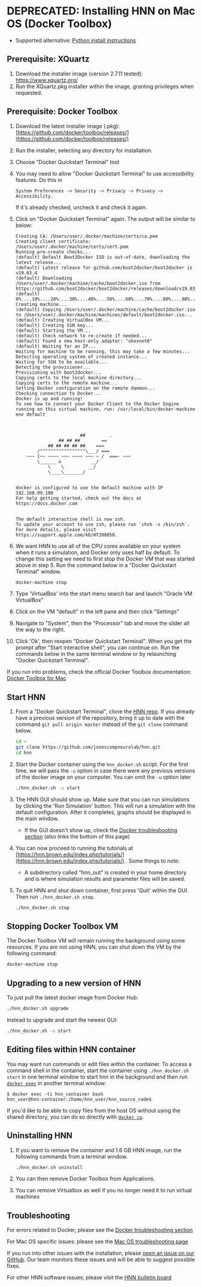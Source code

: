 # DEPRECATED: Installing HNN on Mac OS (Docker Toolbox)

- Supported alternative: [Python install instructions](README.md)

## Prerequisite: XQuartz

1. Download the installer image (version 2.7.11 tested): https://www.xquartz.org/
2. Run the XQuartz.pkg installer within the image, granting privileges when requested.

## Prerequisite: Docker Toolbox

1. Download the latest installer image (.pkg): [https://github.com/docker/toolbox/releases/](https://github.com/docker/toolbox/releases/)
2. Run the installer, selecting any directory for installation.
3. Choose "Docker Quickstart Terminal" tool
4. You may need to allow "Docker Quickstart Terminal" to use accessibility features. Do this in

    ```none
    System Preferences -> Security -> Privacy -> Privacy -> Accessibility.
    ```

    If it's already checked, uncheck it and check it again.
5. Click on "Docker Quickstart Terminal" again. The output will be similar to below:

    ```none
    Creating CA: /Users/user/.docker/machine/certs/ca.pem
    Creating client certificate: /Users/user/.docker/machine/certs/cert.pem
    Running pre-create checks...
    (default) Default Boot2Docker ISO is out-of-date, downloading the latest release...
    (default) Latest release for github.com/boot2docker/boot2docker is v19.03.4
    (default) Downloading /Users/user/.docker/machine/cache/boot2docker.iso from https://github.com/boot2docker/boot2docker/releases/download/v19.03.4/boot2docker.iso...
    (default) 0%....10%....20%....30%....40%....50%....60%....70%....80%....90%....100%
    Creating machine...
    (default) Copying /Users/user/.docker/machine/cache/boot2docker.iso to /Users/user/.docker/machine/machines/default/boot2docker.iso...
    (default) Creating VirtualBox VM...
    (default) Creating SSH key...
    (default) Starting the VM...
    (default) Check network to re-create if needed...
    (default) Found a new host-only adapter: "vboxnet0"
    (default) Waiting for an IP...
    Waiting for machine to be running, this may take a few minutes...
    Detecting operating system of created instance...
    Waiting for SSH to be available...
    Detecting the provisioner...
    Provisioning with boot2docker...
    Copying certs to the local machine directory...
    Copying certs to the remote machine...
    Setting Docker configuration on the remote daemon...
    Checking connection to Docker...
    Docker is up and running!
    To see how to connect your Docker Client to the Docker Engine running on this virtual machine, run: /usr/local/bin/docker-machine env default



                            ##         .
                    ## ## ##        ==
                ## ## ## ## ##    ===
            /"""""""""""""""""\___/ ===
        ~~~ {~~ ~~~~ ~~~ ~~~~ ~~~ ~ /  ===- ~~~
            \______ o           __/
                \    \         __/
                \____\_______/


    docker is configured to use the default machine with IP 192.168.99.100
    For help getting started, check out the docs at https://docs.docker.com


    The default interactive shell is now zsh.
    To update your account to use zsh, please run `chsh -s /bin/zsh`.
    For more details, please visit https://support.apple.com/kb/HT208050.
    ```

6. We want HNN to use all of the CPU cores available on your system when it runs a simulation, and Docker only uses half by default. To change this setting we need to first stop the Docker VM that was started above in step 5. Run the command below in a "Docker Quickstart Terminal" window.

    ```bash
    docker-machine stop
    ```

7. Type 'VirtualBox' into the start menu search bar and launch "Oracle VM VirtualBox"
8. Click on the VM "default" in the left pane and then click "Settings"
9. Navigate to "System", then the "Processor" tab and move the slider all the way to the right.
10. Click 'Ok', then reopen "Docker Quickstart Terminal". When you get the prompt after "Start interactive shell", you can continue on. Run the commands below in the same terminal window or by relaunching "Docker Quickstart Terminal".

If you run into problems, check the official Docker Toolbox documentation: [Docker Toolbox for Mac](https://docs.docker.com/toolbox/toolbox_install_mac/)

## Start HNN

1. From a "Docker Quickstart Terminal", clone the [HNN repo](https://github.com/jonescompneurolab/hnn). If you already have a previous version of the repository, bring it up to date with the command `git pull origin master` instead of the `git clone` command below.

    ```bash
    cd ~
    git clone https://github.com/jonescompneurolab/hnn.git
    cd hnn
    ```

2. Start the Docker container using the `hnn_docker.sh` script. For the first time, we will pass the `-u` option in case there were any previous versions of the docker image on your computer. You can omit the `-u` option later

    ```bash
    ./hnn_docker.sh -u start
    ```

3. The HNN GUI should show up. Make sure that you can run simulations by clicking the 'Run Simulation' button. This will run a simulation with the default configuration. After it completes, graphs should be displayed in the main window.
    - If the GUI doesn't show up, check the [Docker troubleshooting section](../docker/troubleshooting.md) (also links the bottom of this page)

4. You can now proceed to running the tutorials at [https://hnn.brown.edu/index.php/tutorials/](https://hnn.brown.edu/index.php/tutorials/) . Some things to note:
    - A subdirectory called "hnn_out" is created in your home directory and is where simulation results and parameter files will be saved.

5. To quit HNN and shut down container, first press 'Quit' within the GUI. Then run `./hnn_docker.sh stop`.

    ```bash
    ./hnn_docker.sh stop
    ```

## Stopping Docker Toolbox VM

The Docker Toolbox VM will remain running the background using some resources. If you are not using HNN, you can shut down the VM by the following command:

```bash
docker-machine stop
```

## Upgrading to a new version of HNN

To just pull the latest docker image from Docker Hub:

```bash
./hnn_docker.sh upgrade
```

Instead to upgrade and start the newest GUI:

```bash
./hnn_docker.sh -u start
```

## Editing files within HNN container

You may want run commands or edit files within the container. To access a command shell in the container, start the container using `./hnn_docker.sh  start` in one terminal window to start hnn in the background and then run [`docker exec`](https://docs.docker.com/engine/reference/commandline/exec/) in another terminal window:

```none
$ docker exec -ti hnn_container bash
hnn_user@hnn-container:/home/hnn_user/hnn_source_code$
```

If you'd like to be able to copy files from the host OS without using the shared directory, you can do so directly with [`docker cp`](https://docs.docker.com/engine/reference/commandline/cp/).

## Uninstalling HNN

1. If you want to remove the container and 1.6 GB HNN image, run the following commands from a terminal window.

    ```bash
    ./hnn_docker.sh uninstall
    ```

2. You can then remove Docker Toolbox from Applications.

3. You can remove Virtualbox as well if you no longer need it to run virtual machines

## Troubleshooting

For errors related to Docker, please see the [Docker troubleshooting section](../docker/troubleshooting.md)

For Mac OS specific issues: please see the [Mac OS troubleshooting page](troubleshooting.md)

If you run into other issues with the installation, please [open an issue on our GitHub](https://github.com/jonescompneurolab/hnn/issues). Our team monitors these issues and will be able to suggest possible fixes.

For other HNN software issues, please visit the [HNN bulletin board](https://www.neuron.yale.edu/phpBB/viewforum.php?f=46)
